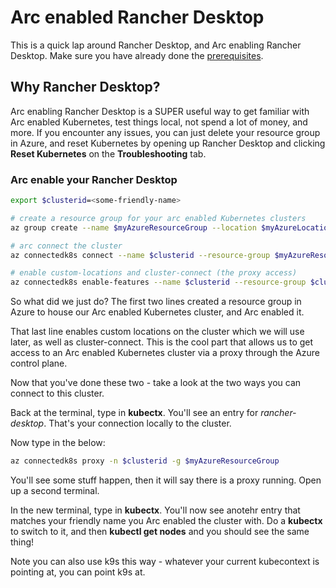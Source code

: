 # Arc enabled Rancher Desktop

This is a quick lap around Rancher Desktop, and Arc enabling Rancher Desktop. Make sure you have already done the [prerequisites](../prerequisites/README.md).

## Why Rancher Desktop?

Arc enabling Rancher Desktop is a SUPER useful way to get familiar with Arc enabled Kubernetes, test things local, not spend a lot of money, and more. If you encounter any issues, you can just delete your resource group in Azure, and reset Kubernetes by opening up Rancher Desktop and clicking **Reset Kubernetes** on the **Troubleshooting** tab.

### Arc enable your Rancher Desktop

```bash
export $clusterid=<some-friendly-name>

# create a resource group for your arc enabled Kubernetes clusters
az group create --name $myAzureResourceGroup --location $myAzureLocation

# arc connect the cluster
az connectedk8s connect --name $clusterid --resource-group $myAzureResourceGroup --custom-locations-oid $myAzureServicePrincipalObjectId

# enable custom-locations and cluster-connect (the proxy access)
az connectedk8s enable-features --name $clusterid --resource-group $clusterid --custom-locations-oid $myAzureServicePrincipalObjectId --features cluster-connect custom-locations
```

So what did we just do? The first two lines created a resource group in Azure to house our Arc enabled Kubernetes cluster, and Arc enabled it.

That last line enables custom locations on the cluster which we will use later, as well as cluster-connect. This is the cool part that allows us to get access to an Arc enabled Kubernetes cluster via a proxy through the Azure control plane.

Now that you've done these two - take a look at the two ways you can connect to this cluster.

Back at the terminal, type in **kubectx**. You'll see an entry for *rancher-desktop*. That's your connection locally to the cluster.

Now type in the below:

```bash
az connectedk8s proxy -n $clusterid -g $myAzureResourceGroup
```

You'll see some stuff happen, then it will say there is a proxy running. Open up a second terminal.

In the new terminal, type in **kubectx**. You'll now see anotehr entry that matches your friendly name you Arc enabled the cluster with. Do a **kubectx <friendly-name>** to switch to it, and then **kubectl get nodes** and you should see the same thing!

Note you can also use k9s this way - whatever your current kubecontext is pointing at, you can point k9s at.
